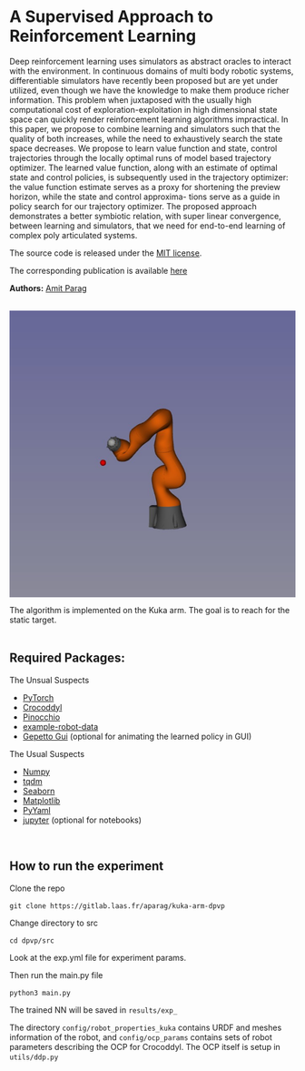 # A Supervised Approach to Reinforcement Learning
Deep reinforcement learning uses simulators as abstract oracles to interact with the
environment. In continuous domains of multi body robotic systems, differentiable
simulators have recently been proposed but are yet under utilized, even though we
have the knowledge to make them produce richer information. This problem when
juxtaposed with the usually high computational cost of exploration-exploitation in
high dimensional state space can quickly render reinforcement learning algorithms
impractical. In this paper, we propose to combine learning and simulators such
that the quality of both increases, while the need to exhaustively search the state
space decreases. We propose to learn value function and state, control trajectories
through the locally optimal runs of model based trajectory optimizer. The learned
value function, along with an estimate of optimal state and control policies, is
subsequently used in the trajectory optimizer: the value function estimate serves as
a proxy for shortening the preview horizon, while the state and control approxima-
tions serve as a guide in policy search for our trajectory optimizer. The proposed
approach demonstrates a better symbiotic relation, with super linear convergence,
between learning and simulators, that we need for end-to-end learning of complex
poly articulated systems.

The source code is released under the [MIT license](LICENSE).

The corresponding publication is available [here](https://hal.archives-ouvertes.fr/hal-03674092v2/document)

**Authors:** [Amit Parag](https://scholar.google.com/citations?user=wsRIfL4AAAAJ&hl=en&oi=ao) <br />

<br /> 

<img align="center" alt="" src="results/kuka.jpg" />  

<br /> 

The algorithm is implemented on the Kuka arm. The goal is to reach for the static target.
<br /> 
<br /> 
## Required Packages:
The Unsual Suspects
* [PyTorch](https://pytorch.org/)
* [Crocoddyl](https://github.com/loco-3d/crocoddyl)
* [Pinocchio](https://github.com/stack-of-tasks/pinocchio)
* [example-robot-data](https://github.com/gepetto/example-robot-data)
* [Gepetto Gui](https://github.com/Gepetto/gepetto-viewer-corba) (optional for animating the learned policy in GUI)

The Usual Suspects
* [Numpy](https://numpy.org/)
* [tqdm](https://github.com/tqdm/tqdm)
* [Seaborn](https://seaborn.pydata.org/)
* [Matplotlib](https://matplotlib.org/)
* [PyYaml](https://pypi.org/project/PyYAML/)
* [jupyter](https://jupyter.org/) (optional for notebooks)
<br /> 

## How to run the experiment

Clone the repo
```
git clone https://gitlab.laas.fr/aparag/kuka-arm-dpvp
```



Change directory to src

```
cd dpvp/src

```

Look at the exp.yml file for experiment params.

 Then run the main.py file
```
python3 main.py
```

The trained NN will be saved in `results/exp_`

The directory `config/robot_properties_kuka` contains URDF and meshes information of the robot, and `config/ocp_params` contains sets of robot parameters describing the OCP for Crocoddyl. The OCP itself is setup in `utils/ddp.py`

<br>





